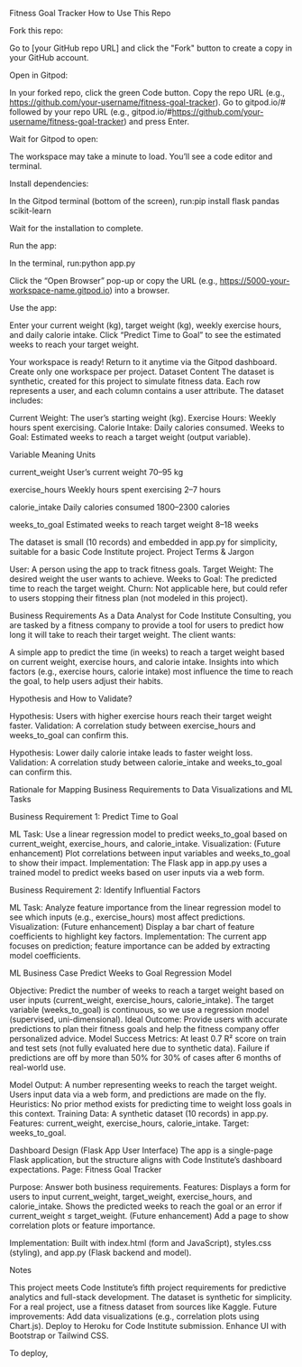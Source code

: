 Fitness Goal Tracker
How to Use This Repo

Fork this repo:

Go to [your GitHub repo URL] and click the "Fork" button to create a copy in your GitHub account.


Open in Gitpod:

In your forked repo, click the green Code button.
Copy the repo URL (e.g., https://github.com/your-username/fitness-goal-tracker).
Go to gitpod.io/# followed by your repo URL (e.g., gitpod.io/#https://github.com/your-username/fitness-goal-tracker) and press Enter.


Wait for Gitpod to open:

The workspace may take a minute to load. You’ll see a code editor and terminal.


Install dependencies:

In the Gitpod terminal (bottom of the screen), run:pip install flask pandas scikit-learn


Wait for the installation to complete.


Run the app:

In the terminal, run:python app.py


Click the “Open Browser” pop-up or copy the URL (e.g., https://5000-your-workspace-name.gitpod.io) into a browser.


Use the app:

Enter your current weight (kg), target weight (kg), weekly exercise hours, and daily calorie intake.
Click “Predict Time to Goal” to see the estimated weeks to reach your target weight.



Your workspace is ready! Return to it anytime via the Gitpod dashboard. Create only one workspace per project.
Dataset Content
The dataset is synthetic, created for this project to simulate fitness data. Each row represents a user, and each column contains a user attribute. The dataset includes:

Current Weight: The user’s starting weight (kg).
Exercise Hours: Weekly hours spent exercising.
Calorie Intake: Daily calories consumed.
Weeks to Goal: Estimated weeks to reach a target weight (output variable).




Variable
Meaning
Units



current_weight
User’s current weight
70–95 kg


exercise_hours
Weekly hours spent exercising
2–7 hours


calorie_intake
Daily calories consumed
1800–2300 calories


weeks_to_goal
Estimated weeks to reach target weight
8–18 weeks


The dataset is small (10 records) and embedded in app.py for simplicity, suitable for a basic Code Institute project.
Project Terms & Jargon

User: A person using the app to track fitness goals.
Target Weight: The desired weight the user wants to achieve.
Weeks to Goal: The predicted time to reach the target weight.
Churn: Not applicable here, but could refer to users stopping their fitness plan (not modeled in this project).

Business Requirements
As a Data Analyst for Code Institute Consulting, you are tasked by a fitness company to provide a tool for users to predict how long it will take to reach their target weight. The client wants:

A simple app to predict the time (in weeks) to reach a target weight based on current weight, exercise hours, and calorie intake.
Insights into which factors (e.g., exercise hours, calorie intake) most influence the time to reach the goal, to help users adjust their habits.

Hypothesis and How to Validate?

Hypothesis: Users with higher exercise hours reach their target weight faster.
Validation: A correlation study between exercise_hours and weeks_to_goal can confirm this.


Hypothesis: Lower daily calorie intake leads to faster weight loss.
Validation: A correlation study between calorie_intake and weeks_to_goal can confirm this.



Rationale for Mapping Business Requirements to Data Visualizations and ML Tasks

Business Requirement 1: Predict Time to Goal

ML Task: Use a linear regression model to predict weeks_to_goal based on current_weight, exercise_hours, and calorie_intake.
Visualization: (Future enhancement) Plot correlations between input variables and weeks_to_goal to show their impact.
Implementation: The Flask app in app.py uses a trained model to predict weeks based on user inputs via a web form.


Business Requirement 2: Identify Influential Factors

ML Task: Analyze feature importance from the linear regression model to see which inputs (e.g., exercise_hours) most affect predictions.
Visualization: (Future enhancement) Display a bar chart of feature coefficients to highlight key factors.
Implementation: The current app focuses on prediction; feature importance can be added by extracting model coefficients.



ML Business Case
Predict Weeks to Goal
Regression Model

Objective: Predict the number of weeks to reach a target weight based on user inputs (current_weight, exercise_hours, calorie_intake). The target variable (weeks_to_goal) is continuous, so we use a regression model (supervised, uni-dimensional).
Ideal Outcome: Provide users with accurate predictions to plan their fitness goals and help the fitness company offer personalized advice.
Model Success Metrics:
At least 0.7 R² score on train and test sets (not fully evaluated here due to synthetic data).
Failure if predictions are off by more than 50% for 30% of cases after 6 months of real-world use.


Model Output: A number representing weeks to reach the target weight. Users input data via a web form, and predictions are made on the fly.
Heuristics: No prior method exists for predicting time to weight loss goals in this context.
Training Data: A synthetic dataset (10 records) in app.py. Features: current_weight, exercise_hours, calorie_intake. Target: weeks_to_goal.

Dashboard Design (Flask App User Interface)
The app is a single-page Flask application, but the structure aligns with Code Institute’s dashboard expectations.
Page: Fitness Goal Tracker

Purpose: Answer both business requirements.
Features:
Displays a form for users to input current_weight, target_weight, exercise_hours, and calorie_intake.
Shows the predicted weeks to reach the goal or an error if current_weight ≤ target_weight.
(Future enhancement) Add a page to show correlation plots or feature importance.


Implementation: Built with index.html (form and JavaScript), styles.css (styling), and app.py (Flask backend and model).

Notes

This project meets Code Institute’s fifth project requirements for predictive analytics and full-stack development.
The dataset is synthetic for simplicity. For a real project, use a fitness dataset from sources like Kaggle.
Future improvements:
Add data visualizations (e.g., correlation plots using Chart.js).
Deploy to Heroku for Code Institute submission.
Enhance UI with Bootstrap or Tailwind CSS.


To deploy,

